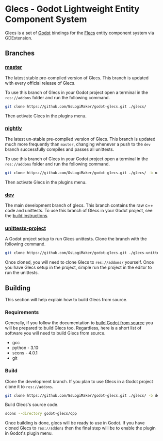 # Glecs - Godot Lightweight Entity Component System
Glecs is a set of [Godot](https://github.com/godotengine/godot) bindings for
the [Flecs](https://github.com/SanderMertens/flecs) entity component system via
GDExtension.

## Branches

### [master](https://github.com/GsLogiMaker/godot-glecs)
The latest stable pre-compiled version of Glecs. This branch is updated
with every official release of Glecs.

To use this branch of Glecs in your Godot project open a terminal in
the `res://addons` folder and run the following command.
```bash
git clone https://github.com/GsLogiMaker/godot-glecs.git ./glecs/
```
Then activate Glecs in the plugins menu.

### [nightly](https://github.com/GsLogiMaker/godot-glecs/tree/nightly)
The latest un-stable pre-compiled version of Glecs. This branch is updated much
more frequently than `master`, changing whenever a push to the `dev` branch successfully
compiles and passes all unittests.

To use this branch of Glecs in your Godot project open a terminal in
the `res://addons` folder and run the following command.
```bash
git clone https://github.com/GsLogiMaker/godot-glecs.git ./glecs/ -b nightly
```
Then activate Glecs in the plugins menu.

### [dev](https://github.com/GsLogiMaker/godot-glecs/tree/dev)
The main development branch of glecs. This branch contains the raw c++ code
and unittests. To use this branch of Glecs in your Godot project, see the
[build instructions](https://github.com/GsLogiMaker/godot-glecs/tree/master?tab=readme-ov-file#build-glecs).

### [unittests-project](https://github.com/GsLogiMaker/godot-glecs/tree/unittests-project)
A Godot project setup to run Glecs unittests. Clone the branch with the
following command.
```bash
git clone https://github.com/GsLogiMaker/godot-glecs.git ./glecs-unittests/ -b unittests-project
```
Once cloned, you will need to clone Glecs to `res://addons/` yourself. Once you
have Glecs setup in the project, simple run the project in the editor to run
the unittests.

## Building
This section will help explain how to build Glecs from source.

### Requirements
Generally, if you follow the documentation to
[build Godot from source](https://docs.godotengine.org/en/stable/contributing/development/compiling/index.html)
you will be prepared to build Glecs too. Regardless, here is a short list of
software you will need to build Glecs from source.

- gcc
- python - 3.10
- scons - 4.0.1
- git

### Build
Clone the development branch. If you plan to use Glecs in a Godot project
clone it to `res://addons`.
```bash
git clone https://github.com/GsLogiMaker/godot-glecs.git ./glecs/ -b dev --recursive-submodules
```
Build Glecs's source code.
```bash
scons --directory godot-glecs/cpp
```
Once building is done, glecs will be ready to use in Godot. If you have cloned
Glecs to `res://addons` then the final step will be to enable the plugin in
Godot's plugin menu.
